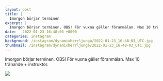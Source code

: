 ```yaml
---
layout: post
title: |
  Imorgon börjar terminen
excerpt: |
  Imorgon börjar terminen. OBS! För vuxna gäller föranmälan. Max 10 tränande + instruktör.
date:   2022-01-23 16:48:03 +0000
categories: instagram
background: /instagram/dynamixherrljunga/2022-01-23_16-48-03_UTC.jpg
thumbnail: /instagram/dynamixherrljunga/2022-01-23_16-48-03_UTC.jpg
---
```

Imorgon börjar terminen. OBS! För vuxna gäller föranmälan. Max 10 tränande + instruktör.



<img src='/www-dynamix-herrljunga/instagram/dynamixherrljunga/2022-01-23_16-48-03_UTC.jpg' class='img-fluid' />
